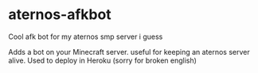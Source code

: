 # aternos-afkbot
Cool afk bot for my aternos smp server i guess

Adds a bot on your Minecraft server.
useful for keeping an aternos server alive.
Used to deploy in Heroku (sorry for broken english)
